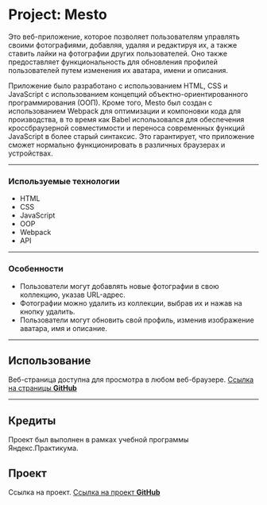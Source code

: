 # Project: Mesto

Это веб-приложение, которое позволяет пользователям управлять своими фотографиями, добавляя, удаляя и редактируя их, а также ставить лайки на фотографии других пользователей. Оно также предоставляет функциональность для обновления профилей пользователей путем изменения их аватара, имени и описания. 

Приложение было разработано с использованием HTML, CSS и JavaScript с использованием концепций объектно-ориентированного программирования (ООП). Кроме того, Mesto был создан с использованием Webpack для оптимизации и компоновки кода для производства, в то время как Babel использовался для обеспечения кроссбраузерной совместимости и переноса современных функций JavaScript в более старый синтаксис. Это гарантирует, что приложение сможет нормально функционировать в различных браузерах и устройствах.

---

### Используемые технологии

* HTML
* CSS
* JavaScript
* OOP
* Webpack
* API

---

### Особенности

* Пользователи могут добавлять новые фотографии в свою коллекцию, указав URL-адрес.
* Фотографии можно удалить из коллекции, выбрав их и нажав на кнопку удалить.
* Пользователи могут обновить свой профиль, изменив изображение аватара, имя и описание.

---

## Использование

Веб-страница доступна для просмотра в любом веб-браузере.
[Ссылка на страницы **GitHub**](https://denizterekhin.github.io/mesto-project-ff/) 

---

## Кредиты

Проект был выполнен в рамках учебной программы Яндекс.Практикума.

## Проект

Ссылка на проект.
[Ссылка на проект **GitHub**](https://github.com/denizterekhin/mesto-project-ff.git) 
